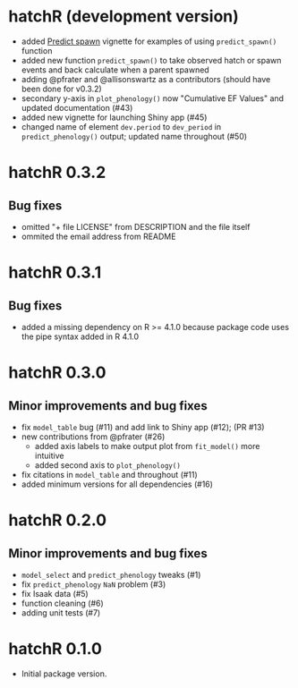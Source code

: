 # hatchR (development version)

-   added [Predict spawn](https://bmait101.github.io/hatchR/articles/Predict_spawning.html) vignette for examples of using `predict_spawn()` function
-   added new function `predict_spawn()` to take observed hatch or spawn events and back calculate when a parent spawned
-   adding @pfrater and @allisonswartz as a contributors (should have been done for v0.3.2)
-   secondary y-axis in `plot_phenology()` now "Cumulative EF Values" and updated documentation (#43)
-   added new vignette for launching Shiny app (#45)
-   changed name of element `dev.period` to `dev_period` in `predict_phenology()` output; updated name throughout (#50)

# hatchR 0.3.2

## Bug fixes

-   omitted "+ file LICENSE" from DESCRIPTION and the file itself
-   ommited the email address from README

# hatchR 0.3.1

## Bug fixes

-   added a missing dependency on R \>= 4.1.0 because package code uses the pipe syntax added in R 4.1.0

# hatchR 0.3.0

## Minor improvements and bug fixes

-   fix `model_table` bug (#11) and add link to Shiny app (#12); (PR #13)
-   new contributions from @pfrater (#26)
    -   added axis labels to make output plot from `fit_model()` more intuitive
    -   added second axis to `plot_phenology()`
-   fix citations in `model_table` and throughout (#11)
-   added minimum versions for all dependencies (#16)

# hatchR 0.2.0

## Minor improvements and bug fixes

-   `model_select` and `predict_phenology` tweaks (#1)
-   fix `predict_phenology` `NaN` problem (#3)
-   fix Isaak data (#5)
-   function cleaning (#6)
-   adding unit tests (#7)

# hatchR 0.1.0

-   Initial package version.
